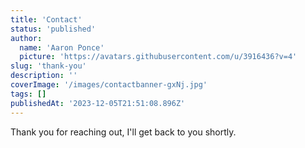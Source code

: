 ```yaml
---
title: 'Contact'
status: 'published'
author:
  name: 'Aaron Ponce'
  picture: 'https://avatars.githubusercontent.com/u/3916436?v=4'
slug: 'thank-you'
description: ''
coverImage: '/images/contactbanner-gxNj.jpg'
tags: []
publishedAt: '2023-12-05T21:51:08.896Z'
---
```


Thank you for reaching out, I'll get back to you shortly.